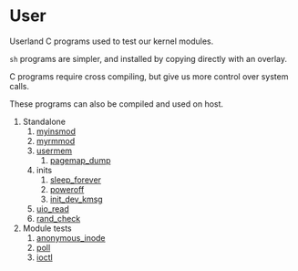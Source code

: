 # User

Userland C programs used to test our kernel modules.

`sh` programs are simpler, and installed by copying directly with an overlay.

C programs require cross compiling, but give us more control over system calls.

These programs can also be compiled and used on host.

1.  Standalone
    1.  [myinsmod](myinsmod.c)
    1.  [myrmmod](myrmmod.c)
    1.  [usermem](usermem.c)
        1.  [pagemap_dump](pagemap_dump.c)
    1.  inits
        1.  [sleep_forever](sleep_forever.c)
        1.  [poweroff](poweroff.c)
        1.  [init_dev_kmsg](init_dev_kmsg.c)
    1.  [uio_read](uio_read.c)
    1.  [rand_check](rand_check.c)
1.  Module tests
    1.  [anonymous_inode](anonymous_inode.c)
    1.  [poll](poll.c)
    1.  [ioctl](ioctl.c)
